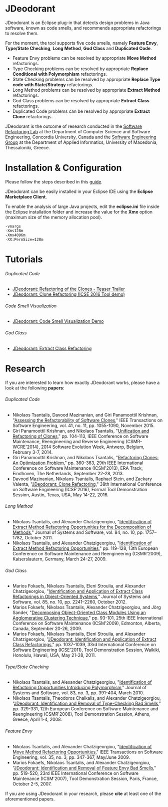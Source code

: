 # JDeodorant
JDeodorant is an Eclipse plug-in that detects design problems in Java software, known as code smells, and recommends appropriate refactorings to resolve them.

For the moment, the tool supports five code smells, namely **Feature Envy**, **Type/State Checking**, **Long Method**, **God Class** and **Duplicated Code**.

- Feature Envy problems can be resolved by appropriate **Move Method** refactorings.
- Type Checking problems can be resolved by appropriate **Replace Conditional with Polymorphism** refactorings.
- State Checking problems can be resolved by appropriate **Replace Type code with State/Strategy** refactorings.
- Long Method problems can be resolved by appropriate **Extract Method** refactorings.
- God Class problems can be resolved by appropriate **Extract Class** refactorings.
- Duplicated Code problems can be resolved by appropriate **Extract Clone** refactorings.

JDeodorant is the outcome of research conducted in the [Software Refactoring Lab](http://users.encs.concordia.ca/~nikolaos/) at the Department of Computer Science and Software Engineering, Concordia University, Canada
and the [Software Engineering Group](http://se.uom.gr/) at the Department of Applied Informatics, University of Macedonia, Thessaloniki, Greece.

# Installation & Configuration
Please follow the steps described in this [guide](http://users.encs.concordia.ca/~nikolaos/jdeodorant/files_JDeodorant/JDeodorant_Installation_Guide.pdf).

JDeodorant can be easily installed in your Eclipse IDE using the **Eclipse Marketplace Client**.

To enable the analysis of large Java projects, edit the **eclipse.ini** file inside the Eclipse installation folder and increase the value for the **Xmx** option (maximum size of the memory allocation pool).
```
-vmargs
-Xms128m
-Xmx4096m
-XX:PermSize=128m
```

# Tutorials
###### Duplicated Code
- [JDeodorant: Refactoring of the Clones - Teaser Trailer](https://www.youtube.com/watch?v=_WPtgG6JwJ8)
- [JDeodorant: Clone Refactoring (ICSE 2016 Tool demo)](https://www.youtube.com/watch?v=K_xAEqIEJ-4)

###### Code Smell Visualization
- [JDeodorant: Code Smell Visualization Demo](https://www.youtube.com/watch?v=LtH8uF0epV0)

###### God Class
- [JDeodorant: Extract Class Refactoring](https://www.youtube.com/watch?v=h8K2M-lbDYo)

# Research
If you are interested to learn how exactly JDeodorant works, please have a look at the following **papers**:
###### Duplicated Code
- Nikolaos Tsantalis, Davood Mazinanian, and Giri Panamoottil Krishnan, "[Assessing the Refactorability of Software Clones](http://users.encs.concordia.ca/~nikolaos/publications/TSE_2015.pdf)," IEEE Transactions on Software Engineering, vol. 41, no. 11, pp. 1055-1090, November 2015.
- Giri Panamoottil Krishnan, and Nikolaos Tsantalis, "[Unification and Refactoring of Clones](http://users.encs.concordia.ca/~nikolaos/publications/CSMR-WCRE_2014.pdf)," pp. 104-113, IEEE Conference on Software Maintenance, Reengineering and Reverse Engineering (CSMR-WCRE'2014), 2014 Software Evolution Week, Antwerp, Belgium, February 3-7, 2014.
- Giri Panamoottil Krishnan, and Nikolaos Tsantalis, "[Refactoring Clones: An Optimization Problem](http://users.encs.concordia.ca/~nikolaos/publications/ICSM_2013.pdf)," pp. 360-363, 29th IEEE International Conference on Software Maintenance (ICSM'2013), ERA Track, Eindhoven, The Netherlands, September 22-28, 2013.
- Davood Mazinanian, Nikolaos Tsantalis, Raphael Stein, and Zackary Valenta, "[JDeodorant: Clone Refactoring](http://users.encs.concordia.ca/~nikolaos/publications/ICSE_2016.pdf)," 38th International Conference on Software Engineering (ICSE'2016), Formal Tool Demonstration Session, Austin, Texas, USA, May 14-22, 2016.

###### Long Method
- Nikolaos Tsantalis, and Alexander Chatzigeorgiou, "[Identification of Extract Method Refactoring Opportunities for the Decomposition of Methods](http://users.encs.concordia.ca/~nikolaos/publications/JSS_2011.pdf)," Journal of Systems and Software, vol. 84, no. 10, pp. 1757–1782, October 2011.
- Nikolaos Tsantalis, and Alexander Chatzigeorgiou, "[Identification of Extract Method Refactoring Opportunities](http://users.encs.concordia.ca/~nikolaos/publications/CSMR_2009.pdf)," pp. 119-128, 13th European Conference on Software Maintenance and Reengineering (CSMR'2009), Kaiserslautern, Germany, March 24-27, 2009.

###### God Class
- Marios Fokaefs, Nikolaos Tsantalis, Eleni Stroulia, and Alexander Chatzigeorgiou, "[Identification and Application of Extract Class Refactorings in Object-Oriented Systems](http://users.encs.concordia.ca/~nikolaos/publications/JSS_2012.pdf)," Journal of Systems and Software, vol. 85, no. 10, pp. 2241–2260, October 2012.
- Marios Fokaefs, Nikolaos Tsantalis, Alexander Chatzigeorgiou, and Jörg Sander, "[Decomposing Object-Oriented Class Modules Using an Agglomerative Clustering Technique](http://users.encs.concordia.ca/~nikolaos/publications/ICSM_2009.pdf)," pp. 93-101, 25th IEEE International Conference on Software Maintenance (ICSM'2009), Edmonton, Alberta, Canada, September 20-26, 2009.
- Marios Fokaefs, Nikolaos Tsantalis, Eleni Stroulia, and Alexander Chatzigeorgiou, "[JDeodorant: Identification and Application of Extract Class Refactorings](http://users.encs.concordia.ca/~nikolaos/publications/ICSE_2011.pdf)," pp. 1037-1039, 33rd International Conference on Software Engineering (ICSE'2011), Tool Demonstration Session, Waikiki, Honolulu, Hawaii, USA, May 21-28, 2011.

###### Type/State Checking
- Nikolaos Tsantalis, and Alexander Chatzigeorgiou, "[Identification of Refactoring Opportunities Introducing Polymorphism](http://users.encs.concordia.ca/~nikolaos/publications/JSS_2010.pdf)," Journal of Systems and Software, vol. 83, no. 3, pp. 391-404, March 2010.
- Nikolaos Tsantalis, Theodoros Chaikalis, and Alexander Chatzigeorgiou, "[JDeodorant: Identification and Removal of Type-Checking Bad Smells](http://users.encs.concordia.ca/~nikolaos/publications/CSMR_2008.pdf)," pp. 329-331, 12th European Conference on Software Maintenance and Reengineering (CSMR'2008), Tool Demonstration Session, Athens, Greece, April 1-4, 2008.

###### Feature Envy
- Nikolaos Tsantalis, and Alexander Chatzigeorgiou, "[Identification of Move Method Refactoring Opportunities](http://users.encs.concordia.ca/~nikolaos/publications/TSE_2009.pdf)," IEEE Transactions on Software Engineering, vol. 35, no. 3, pp. 347-367, May/June 2009.
- Marios Fokaefs, Nikolaos Tsantalis, and Alexander Chatzigeorgiou, "[JDeodorant: Identification and Removal of Feature Envy Bad Smells](http://users.encs.concordia.ca/~nikolaos/publications/ICSM_2007.pdf)," pp. 519-520, 23rd IEEE International Conference on Software Maintenance (ICSM'2007), Tool Demonstration Session, Paris, France, October 2-5, 2007.

If you are using JDeodorant in your research, please **cite** at least one of the aforementioned papers.
